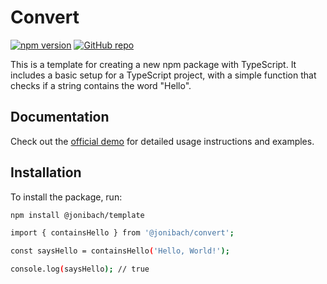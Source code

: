 # Convert

[![npm version](https://img.shields.io/npm/v/@jonibach/convert.svg)](https://www.npmjs.com/package/@jonibach/template)
[![GitHub repo](https://img.shields.io/badge/GitHub-repo-blue.svg)](https://github.com/JoniBach/npm-package-ts)

This is a template for creating a new npm package with TypeScript. It includes a basic setup for a TypeScript project, with a simple function that checks if a string contains the word "Hello".

## Documentation

Check out the [official demo](https://www.jonibach.com/transform) for detailed usage instructions and examples.

## Installation

To install the package, run:

```bash
npm install @jonibach/template

import { containsHello } from '@jonibach/convert';

const saysHello = containsHello('Hello, World!');

console.log(saysHello); // true
```

